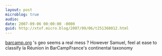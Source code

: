 ```yaml
---
layout: post
microblog: true
audio: 
date: 2007-09-06 00:00:00 -0000
guid: http://xtof.micro.blog/2007/09/06/t251360012.html
---
```

[barcamp.org](http://barcamp.org/) 's geo seems a real mess ?  However Samuel, feel at ease to classify la Réunion in BarCampFrance's continental taxonomy
